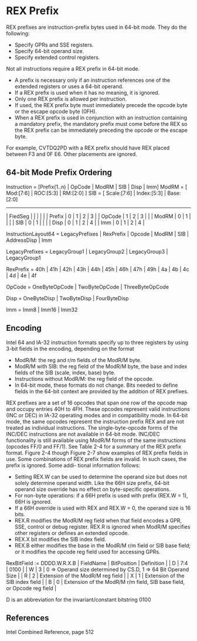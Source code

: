 # REX Prefix

REX prefixes are instruction-prefix bytes used in 64-bit mode. They do the following:
* Specify GPRs and SSE registers.
* Specify 64-bit operand size.
* Specify extended control registers.

Not all instructions require a REX prefix in 64-bit mode.
* A prefix is necessary only if an instruction references one of the extended registers or uses a 64-bit operand.
* If a REX prefix is used when it has no meaning, it is ignored.
* Only one REX prefix is allowed per instruction.
* If used, the REX prefix byte must immediately precede the opcode byte or the escape opcode byte (0FH).
* When a REX prefix is used in conjunction with an instruction containing a mandatory prefix, the mandatory prefix must
  come before the REX so the REX prefix can be immediately preceding the opcode or the escape byte.

For example, CVTDQ2PD with a REX prefix should have REX placed between F3 and 0F E6. Other placements are ignored.

## 64-bit Mode Prefix Ordering

Instruction = [Prefix(1..n) | OpCode | ModRM | SIB | Disp | Imm]
ModRM = [ Mod:[7:6] | ROC:[5:3] | RM:[2:0] ]
SIB = [ Scale:[7:6] | Index:[5:3] | Base:[2:0]

----------------------------
| FiedSeg |   |   |   |   |
| Prefix  | 0 | 1 | 2 | 3 |
| OpCode  | 1 | 2 | 3 |   |
| ModRM   | 0 | 1 |   |   |
| SIB     | 0 | 1 |   |   |
| Disp    | 0 | 1 | 2 | 4 |
| Imm     | 0 | 1 | 2 | 4 |

InstructionLayout64 = LegacyPrefixes | RexPrefix | Opcode | ModRM | SIB | AddressDisp | Imm

LegacyPrefixes = LegacyGroup1 | LegacyGroup2 | LegacyGroup3 | LegacyGroup1

RexPrefix = 40h | 41h | 42h | 43h | 44h | 45h | 46h | 47h | 49h | 4a | 4b | 4c | 4d | 4e | 4f

OpCode = OneByteOpCode | TwoByteOpCode | ThreeByteOpCode

Disp = OneByteDisp | TwoByteDisp | FourByteDisp

Imm = Imm8 | Imm16 | Imm32

## Encoding

Intel 64 and IA-32 instruction formats specify up to three registers by using 3-bit fields in the encoding, depending on the format

* ModR/M: the reg and r/m fields of the ModR/M byte.
* ModR/M with SIB: the reg field of the ModR/M byte, the base and index fields of the SIB (scale, index, base) byte.
* Instructions without ModR/M: the reg field of the opcode.
* In 64-bit mode, these formats do not change. Bits needed to define fields in the 64-bit context are provided by the addition of REX prefixes.

REX prefixes are a set of 16 opcodes that span one row of the opcode map and occupy entries 40H to 4FH. These
opcodes represent valid instructions (INC or DEC) in IA-32 operating modes and in compatibility mode. In 64-bit
mode, the same opcodes represent the instruction prefix REX and are not treated as individual instructions.
The single-byte-opcode forms of the INC/DEC instructions are not available in 64-bit mode. INC/DEC functionality
is still available using ModR/M forms of the same instructions (opcodes FF/0 and FF/1).
See Table 2-4 for a summary of the REX prefix format. Figure 2-4 though Figure 2-7 show examples of REX prefix
fields in use. Some combinations of REX prefix fields are invalid. In such cases, the prefix is ignored. Some addi-
tional information follows:

* Setting REX.W can be used to determine the operand size but does not solely determine operand width. Like the 66H size prefix, 64-bit operand size override has no effect on byte-specific operations.
* For non-byte operations: if a 66H prefix is used with prefix (REX.W = 1), 66H is ignored.
* If a 66H override is used with REX and REX.W = 0, the operand size is 16 bits.
* REX.R modifies the ModR/M reg field when that field encodes a GPR, SSE, control or debug register. REX.R is ignored when ModR/M specifies other registers or defines an extended opcode.
* REX.X bit modifies the SIB index field.
* REX.B either modifies the base in the ModR/M r/m field or SIB base field; or it modifies the opcode reg field used for accessing GPRs.

RexBitField := DDDD.W.R.X.B
| FieldName | BitPosition | Definition                                                             |
| D         | 7:4         | 0100                                                                   |
| W         | 3           | 0 => Operand size determined by CS.D, 1 => 64 Bit Operand Size         |
| R         | 2           | Extension of the ModR/M reg field                                      |
| X         | 1           | Extension of the SIB index field                                       |
| B         | 0           | Extension of the ModR/M r/m field, SIB base field, or Opcode reg field |

D is an abbreviation for the invariant/constant bitstring 0100

## References

Intel Combined Reference, page 512